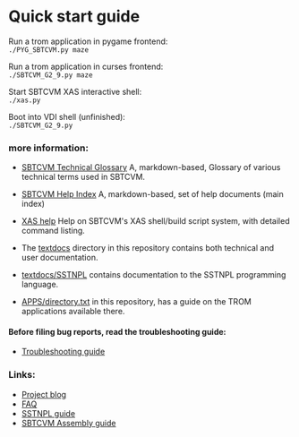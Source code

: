 # Quick start guide

Run a trom application in pygame frontend:      
`./PYG_SBTCVM.py maze`

Run a trom application in curses frontend:     
`./SBTCVM_G2_9.py maze`

Start SBTCVM XAS interactive shell:      
`./xas.py`
     
Boot into VDI shell (unfinished):     
`./SBTCVM_G2_9.py`
     
     
### more information:
- [SBTCVM Technical Glossary](/textdocs/mdhelp/glossary/glossary.md) A, markdown-based, Glossary of various technical terms used in SBTCVM.
- [SBTCVM Help Index](/textdocs/mdhelp/index.md) A, markdown-based, set of help documents (main index)
- [XAS help](/textdocs/mdhelp/xas.md) Help on SBTCVM's XAS shell/build script system, with detailed command listing.

- The [textdocs](/textdocs/) directory in this repository contains both technical and user documentation.
- [textdocs/SSTNPL](textdocs/SSTNPL/) contains documentation to the SSTNPL programming language.
- [APPS/directory.txt](/APPS/directory.txt) in this repository, has a guide on the TROM applications available there.

#### Before filing bug reports, read the troubleshooting guide:
- [Troubleshooting guide](/textdocs/mdhelp/troubleshoot/troubleshoot.md)


### Links:
- [Project blog](https://sbtcvm.blogspot.com/)
- [FAQ](https://sbtcvm.blogspot.com/p/faqs.html)
- [SSTNPL guide](https://sbtcvm.blogspot.com/p/sstnpl-guide.html)
- [SBTCVM Assembly guide](https://sbtcvm.blogspot.com/p/g2asm-faq-and-start-guide-sbtcvm.html)
